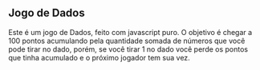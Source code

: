 ## Jogo de Dados
Este é um jogo de Dados, feito com javascript puro. O objetivo é chegar a 100 pontos acumulando pela quantidade somada de números que você pode tirar no dado, porém, se você tirar 1 no dado você perde os pontos que tinha acumulado e o próximo jogador tem sua vez.
